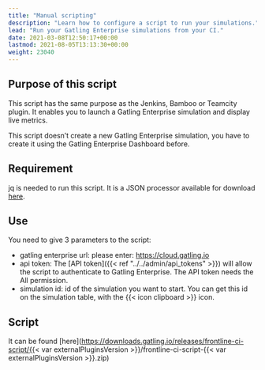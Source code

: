 ```yaml
---
title: "Manual scripting"
description: "Learn how to configure a script to run your simulations."
lead: "Run your Gatling Enterprise simulations from your CI."
date: 2021-03-08T12:50:17+00:00
lastmod: 2021-08-05T13:13:30+00:00
weight: 23040
---
```


## Purpose of this script

This script has the same purpose as the Jenkins, Bamboo or Teamcity plugin. It enables you to launch a Gatling Enterprise simulation and display live metrics.

This script doesn’t create a new Gatling Enterprise simulation, you have to create it using the Gatling Enterprise Dashboard before.

## Requirement

jq is needed to run this script. It is a JSON processor available for download [here](https://stedolan.github.io/jq/download/).

## Use

You need to give 3 parameters to the script:

- gatling enterprise url: please enter: https://cloud.gatling.io
- api token: The [API token]({{< ref "../../admin/api_tokens" >}}) will allow the script to authenticate to Gatling Enterprise. The API token needs the All permission.
- simulation id: id of the simulation you want to start. You can get this id on the simulation table, with the {{< icon clipboard >}} icon.

## Script

It can be found [here](https://downloads.gatling.io/releases/frontline-ci-script/{{< var externalPluginsVersion >}}/frontline-ci-script-{{< var externalPluginsVersion >}}.zip)

